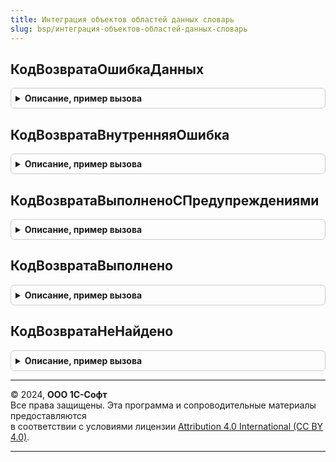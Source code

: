 ```yaml
---
title: Интеграция объектов областей данных словарь
slug: bsp/интеграция-объектов-областей-данных-словарь
---
```



## КодВозвратаОшибкаДанных
<details style="margin: 1em 0; padding: 0.5em; border: 1px solid #ccc; border-radius: 6px;">

<summary style="font-weight: bold; cursor: pointer;">Описание, пример вызова</summary>

```bsl

// Возвращает код ошибки данных.
// @skip-warning ПустойМетод - особенность реализации.
//
// Возвращаемое значение:
//   Число - стандартный код возврата по имени метода.
//
Функция КодВозвратаОшибкаДанных() Экспорт
```

Пример вызова
```bsl
Результат = ИнтеграцияОбъектовОбластейДанныхСловарь.КодВозвратаОшибкаДанных() 
```
</details>

## КодВозвратаВнутренняяОшибка
<details style="margin: 1em 0; padding: 0.5em; border: 1px solid #ccc; border-radius: 6px;">

<summary style="font-weight: bold; cursor: pointer;">Описание, пример вызова</summary>

```bsl

// Возвращает код внутренней ошибки.
// @skip-warning ПустойМетод - особенность реализации.
//
// Возвращаемое значение:
//   Число - стандартный код возврата по имени метода.
//
Функция КодВозвратаВнутренняяОшибка() Экспорт
```

Пример вызова
```bsl
Результат = ИнтеграцияОбъектовОбластейДанныхСловарь.КодВозвратаВнутренняяОшибка() 
```
</details>

## КодВозвратаВыполненоСПредупреждениями
<details style="margin: 1em 0; padding: 0.5em; border: 1px solid #ccc; border-radius: 6px;">

<summary style="font-weight: bold; cursor: pointer;">Описание, пример вызова</summary>

```bsl

// Возвращает код выполнения с предупреждениями.
// @skip-warning ПустойМетод - особенность реализации.
//
// Возвращаемое значение:
//   Число - стандартный код возврата по имени метода.
//
Функция КодВозвратаВыполненоСПредупреждениями() Экспорт
```

Пример вызова
```bsl
Результат = ИнтеграцияОбъектовОбластейДанныхСловарь.КодВозвратаВыполненоСПредупреждениями() 
```
</details>

## КодВозвратаВыполнено
<details style="margin: 1em 0; padding: 0.5em; border: 1px solid #ccc; border-radius: 6px;">

<summary style="font-weight: bold; cursor: pointer;">Описание, пример вызова</summary>

```bsl

// Возвращает код успешного выполнения.
// @skip-warning ПустойМетод - особенность реализации.
//
// Возвращаемое значение:
//   Число - стандартный код возврата по имени метода.
//
Функция КодВозвратаВыполнено() Экспорт
```

Пример вызова
```bsl
Результат = ИнтеграцияОбъектовОбластейДанныхСловарь.КодВозвратаВыполнено() 
```
</details>

## КодВозвратаНеНайдено
<details style="margin: 1em 0; padding: 0.5em; border: 1px solid #ccc; border-radius: 6px;">

<summary style="font-weight: bold; cursor: pointer;">Описание, пример вызова</summary>

```bsl

// Возвращает код отсутствия данных.
// @skip-warning ПустойМетод - особенность реализации.
//
// Возвращаемое значение:
//   Число - стандартный код возврата по имени метода.
//
Функция КодВозвратаНеНайдено() Экспорт
```

Пример вызова
```bsl
Результат = ИнтеграцияОбъектовОбластейДанныхСловарь.КодВозвратаНеНайдено() 
```
</details>

---

© 2024, **ООО 1С-Софт**  
Все права защищены. Эта программа и сопроводительные материалы предоставляются  
в соответствии с условиями лицензии [Attribution 4.0 International (CC BY 4.0)](https://creativecommons.org/licenses/by/4.0/legalcode).

---
